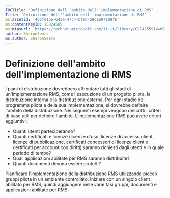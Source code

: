 ```yaml
---
TOCTitle: 'Definizione dell''ambito dell''implementazione di RMS'
Title: 'Definizione dell''ambito dell''implementazione di RMS'
ms:assetid: '4b5fe1be-643e-47c4-bf9b-50d1e97108fb'
ms:contentKeyID: 18824589
ms:mtpsurl: 'https://technet.microsoft.com/it-it/library/Cc747559(v=WS.10)'
author: SharonSears
ms.author: SharonSears
---
```


Definizione dell'ambito dell'implementazione di RMS
===================================================

I piani di distribuzione dovrebbero affrontare tutti gli stadi di un'implementazione RMS, come l'esecuzione di un progetto pilota, la distribuzione interna e la distribuzione esterna. Per ogni stadio del programma pilota e della sua implementazione, si dovrebbe definire l'ambito della distribuzione. Nei seguenti esempi vengono descritti i criteri di base utili per definire l'ambito. L'implementazione RMS può avere criteri aggiuntivi:

-   Quanti utenti parteciperanno?
-   Quanti certificati e licenze (licenze d'uso, licenze di accesso client, licenze di pubblicazione, certificati concessori di licenze client e certificati per account con diritti) saranno richiesti dagli utenti e in quale periodo di tempo?
-   Quali applicazioni abilitate per RMS saranno distribuite?
-   Quanti documenti devono essere protetti?

Pianificare l'implementazione della distribuzione RMS utilizzando piccoli gruppi pilota in un ambiente controllato. Iniziare con un singolo client abilitato per RMS, quindi aggiungere nelle varie fasi gruppi, documenti e applicazioni abilitate per RMS.
